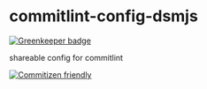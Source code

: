 # commitlint-config-dsmjs

[![Greenkeeper badge](https://badges.greenkeeper.io/dsmjs/commitlint-config-dsmjs.svg)](https://greenkeeper.io/)

shareable config for commitlint

[![Commitizen friendly](https://img.shields.io/badge/commitizen-friendly-brightgreen.svg)](http://commitizen.github.io/cz-cli/)
